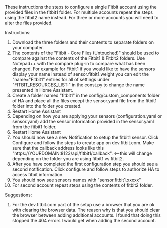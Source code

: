 These instructions the steps to configure a single Fitbit account using the provided files in the fitbit1 folder. For multiple accounts repeat the steps using the fitbit2 name instead. For three or more accounts you will need to alter the files provided.

Instructions:
1. Download the three folders and their contents to separate folders on your computer.
2. The contents of the "Fitbit - Core Files (Untouched)" should be used to compare against the contents of the Fitbit1 & Fitbit2 folders. Use Notepad++ with the compare plug-in to compare what has been changed. For example for Fitbit1 if you would like to have the sensors display your name instead of sensor.fitbit1.weight you can edit the "name="Fitbit1" entries for all of settings under "FITBIT_RESOURCES_LIST:" in the const.py to change the name presented in Home Assistant.
3. Create a folder named "fitbit1" in the config/custom_components folder of HA and place all the files except the sensor.yaml file from the fitbit1 folder into the folder you created. 
4. Restart Home Assistant
5. Depending on how you are applying your sensors (configuration.yaml or sensor.yaml) add the sensor information provided in the sensor.yaml from the fitbit1 folder.
6. Restart Home Assistant
7. You should now see a new Notification to setup the fitbit1 sensor. Click Configure and follow the steps to create app on dev.fitbit.com. Make sure that the callback address looks like this "https://YOURDOMAIN:8123/api/fitbit1/callback". <--this will change depending on the folder you are using fitbit1 vs fitbit2.
8. After you have completed the first configuration step you should see a second notification. Click configure and follow steps to authorize HA to access fitbit information.
9. You should now see sensors names with "sensor.fitbit1.xxxxx"
10. For second account repeat steps using the contents of fitbit2 folder.

Suggestions:
1. For the dev.fitbit.com part of the setup use a browser that you are ok with clearing the browser data. The reason why is that you should clear the browser between adding additional accounts. I found that doing this stopped the 404 errors I would get when adding the second account.

